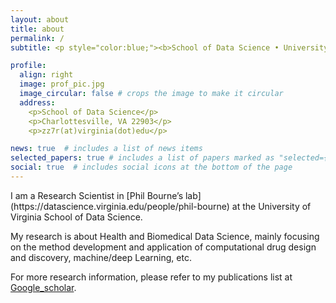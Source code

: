 ```yaml
---
layout: about
title: about
permalink: /
subtitle: <p style="color:blue;"><b>School of Data Science • University of Virginia • zz7r(at)virginia.edu</b></p>

profile:
  align: right
  image: prof_pic.jpg
  image_circular: false # crops the image to make it circular
  address:
    <p>School of Data Science</p>
    <p>Charlottesville, VA 22903</p>
    <p>zz7r(at)virginia(dot)edu</p>

news: true  # includes a list of news items
selected_papers: true # includes a list of papers marked as "selected={true}"
social: true  # includes social icons at the bottom of the page
---
```


<p>  </p>
I am a Research Scientist in [Phil Bourne’s lab](https://datascience.virginia.edu/people/phil-bourne) at the University of Virginia School of Data Science.

My research is about Health and Biomedical Data Science, mainly focusing on the method development and application of computational drug design and discovery, machine/deep Learning, etc.

For more research information, please refer to my publications list at [Google_scholar](https://scholar.google.com/citations?hl=en&user=siE8wmkAAAAJ&view_op=list_works&sortby=pubdate).
